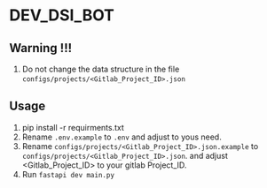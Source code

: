 # DEV_DSI_BOT

## Warning !!!
1. Do not change the data structure in the file `configs/projects/<Gitlab_Project_ID>.json`

## Usage
1. pip install -r requirments.txt
2. Rename `.env.example` to `.env` and adjust to yous need. 
3. Rename `configs/projects/<Gitlab_Project_ID>.json.example` to `configs/projects/<Gitlab_Project_ID>.json`. and adjust  <Gitlab_Project_ID> to your gitlab Project_ID. 
4. Run `fastapi dev main.py`